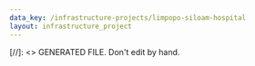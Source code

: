 ```yaml
---
data_key: /infrastructure-projects/limpopo-siloam-hospital
layout: infrastructure_project
---
```

[//]: <> GENERATED FILE. Don't edit by hand.